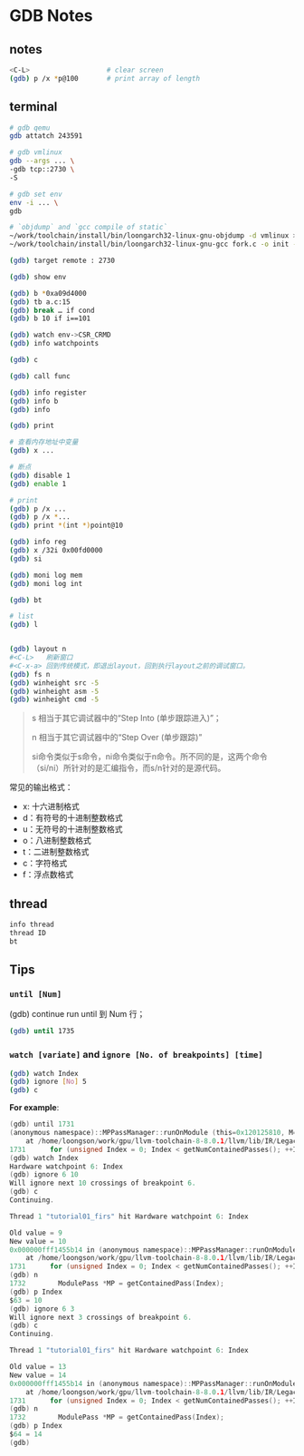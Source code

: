 # GDB Notes

## notes

```bash
<C-L>                   # clear screen
(gdb) p /x *p@100       # print array of length
```

## terminal

```bash
# gdb qemu
gdb attatch 243591

# gdb vmlinux
gdb --args ... \
-gdb tcp::2730 \
-S

# gdb set env
env -i ... \
gdb

# `objdump` and `gcc compile of static`
~/work/toolchain/install/bin/loongarch32-linux-gnu-objdump -d vmlinux > a.txt
~/work/toolchain/install/bin/loongarch32-linux-gnu-gcc fork.c -o init --static
```

```bash
(gdb) target remote : 2730

(gdb) show env

(gdb) b *0xa09d4000
(gdb) tb a.c:15
(gdb) break … if cond
(gdb) b 10 if i==101

(gdb) watch env->CSR_CRMD
(gdb) info watchpoints

(gdb) c

(gdb) call func

(gdb) info register
(gdb) info b
(gdb) info 

(gdb) print

# 查看内存地址中变量
(gdb) x ...

# 断点
(gdb) disable 1 
(gdb) enable 1

# print
(gdb) p /x ...
(gdb) p /x *...
(gdb) print *(int *)point@10

(gdb) info reg
(gdb) x /32i 0x00fd0000
(gdb) si

(gdb) moni log mem
(gdb) moni log int

(gdb) bt

# list
(gdb) l


(gdb) layout n
#<C-L>   刷新窗口
#<C-x-a> 回到传统模式，即退出layout，回到执行layout之前的调试窗口。
(gdb) fs n
(gdb) winheight src -5
(gdb) winheight asm -5
(gdb) winheight cmd -5
```

> s 相当于其它调试器中的“Step Into (单步跟踪进入)”；
>
> n 相当于其它调试器中的“Step Over (单步跟踪)”
>
> si命令类似于s命令，ni命令类似于n命令。所不同的是，这两个命令（si/ni）所针对的是汇编指令，而s/n针对的是源代码。

常见的输出格式：

- x: 十六进制格式
- d：有符号的十进制整数格式
- u：无符号的十进制整数格式
- o：八进制整数格式
- t：二进制整数格式
- c：字符格式
- f：浮点数格式

## thread

```bash
info thread
thread ID
bt
```

## Tips

### `until [Num]`

(gdb) continue run until 到 Num 行；

```bash
(gdb) until 1735
```

### `watch [variate]` and  `ignore [No. of breakpoints] [time]`

```bash
(gdb) watch Index
(gdb) ignore [No] 5
(gdb) c
```

**For example**:

```c
(gdb) until 1731
(anonymous namespace)::MPPassManager::runOnModule (this=0x120125810, M=...)
    at /home/loongson/work/gpu/llvm-toolchain-8-8.0.1/llvm/lib/IR/LegacyPassManager.cpp:1731
1731      for (unsigned Index = 0; Index < getNumContainedPasses(); ++Index) {
(gdb) watch Index
Hardware watchpoint 6: Index
(gdb) ignore 6 10
Will ignore next 10 crossings of breakpoint 6.
(gdb) c
Continuing.

Thread 1 "tutorial01_firs" hit Hardware watchpoint 6: Index

Old value = 9
New value = 10
0x000000fff1455b14 in (anonymous namespace)::MPPassManager::runOnModule (this=0x120125810, M=...)
    at /home/loongson/work/gpu/llvm-toolchain-8-8.0.1/llvm/lib/IR/LegacyPassManager.cpp:1731
1731      for (unsigned Index = 0; Index < getNumContainedPasses(); ++Index) {
(gdb) n
1732        ModulePass *MP = getContainedPass(Index);
(gdb) p Index
$63 = 10
(gdb) ignore 6 3
Will ignore next 3 crossings of breakpoint 6.
(gdb) c
Continuing.

Thread 1 "tutorial01_firs" hit Hardware watchpoint 6: Index

Old value = 13
New value = 14
0x000000fff1455b14 in (anonymous namespace)::MPPassManager::runOnModule (this=0x120125810, M=...)
    at /home/loongson/work/gpu/llvm-toolchain-8-8.0.1/llvm/lib/IR/LegacyPassManager.cpp:1731
1731      for (unsigned Index = 0; Index < getNumContainedPasses(); ++Index) {
(gdb) n
1732        ModulePass *MP = getContainedPass(Index);
(gdb) p Index
$64 = 14
(gdb) 
```
